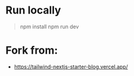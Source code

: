 # Run locally

> npm install
> npm run dev

# Fork from:

- https://tailwind-nextjs-starter-blog.vercel.app/
